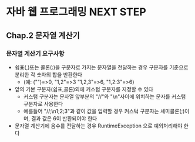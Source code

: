 # 자바 웹 프로그래밍 NEXT STEP

## Chap.2 문자열 계산기

### 문자열 계산기 요구사항
- 쉼표(,)또는 콜론(:)을 구분자로 가지는 문자열을 전달하는 경우 구분자를 기준으로 분리한 각 숫자의 합을 반환한다
  - (예: ("")=>0,  "1,2"=>3 "1,2,3"=>6, "1,2:3"=>6)
- 앞의 기본 구분자(쉼표,콜론)외에 커스텀 구분자를 지정할 수 있다
  - 커스텀 구분자는 문자열 앞부분의 "//"와 "\n"사이에 위치하는 문자를 커스텀 구분자로 사용한다
  - 예를들어 "//;\n1;2;3"과 같이 값을 입력할 경우 커스텈 구분자는 세미콜론(;)이며, 결과 값은 6이 반환되어야 한다
- 문자열 계산기에 음수를 전달하는 경우 RuntimeException 으로 예외처리해야 한다